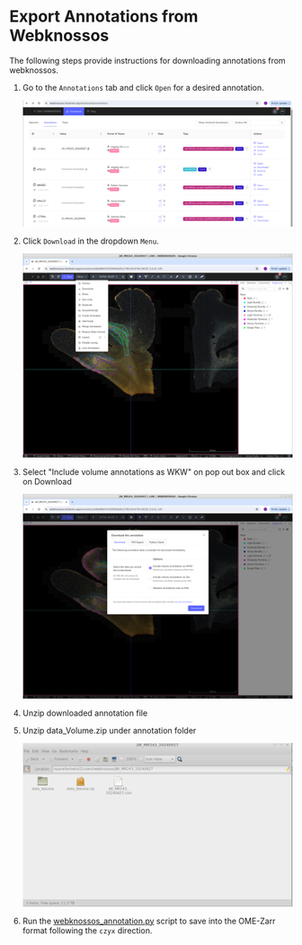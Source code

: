# Export Annotations from Webknossos

The following steps provide instructions for downloading annotations from webknossos. 

1. Go to the `Annotations` tab and click `Open` for a desired annotation.

    ![](img/webknossos_annotation.png)

2. Click `Download` in the dropdown `Menu`.

    ![](img/download.png)

3. Select "Include volume annotations as WKW" on pop out box and click on Download

    ![](img/download2.png)

4. Unzip downloaded annotation file 

5. Unzip data_Volume.zip under annotation folder 

    ![](img/data_volume.png)

6. Run the [webknossos_annotation.py](https://github.com/lincbrain/linc-convert/blob/main/linc_convert/modalities/wk/webknossos_annotation.py) script to save into the OME-Zarr format following the `czyx` direction. 

   
